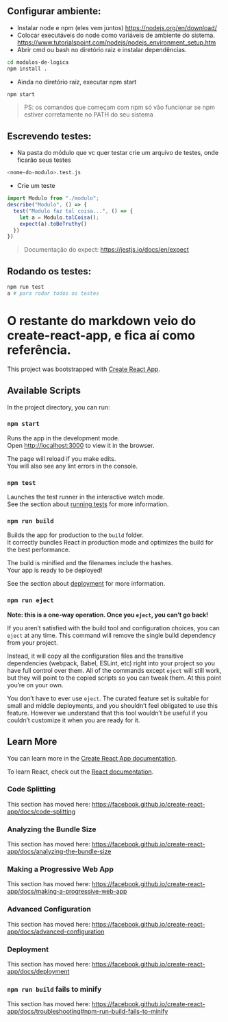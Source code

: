 ## Configurar ambiente:
- Instalar node e npm (eles vem juntos) https://nodejs.org/en/download/ 
- Colocar executáveis do node como variáveis de ambiente do sistema. https://www.tutorialspoint.com/nodejs/nodejs_environment_setup.htm
- Abrir cmd ou bash no diretório raiz e instalar dependências.
```bash
cd modulos-de-logica
npm install .
```
- Ainda no diretório raiz, executar npm start
```bash
npm start
```
> PS: os comandos que começam com npm só vão funcionar se npm estiver corretamente no PATH do seu sistema

## Escrevendo testes:
- Na pasta do módulo que vc quer testar crie um arquivo de testes, onde ficarão seus testes
```bash
<nome-do-modulo>.test.js
```
- Crie um teste
```js
import Modulo from "./modulo";
describe("Modulo", () => {
  test("Modulo faz tal coisa...", () => {
    let a = Modulo.talCoisa();
    expect(a).toBeTruthy()
  })
})
```
> Documentação do expect: https://jestjs.io/docs/en/expect
## Rodando os testes:
```bash
npm run test
a # para rodar todos os testes
```

# O restante do markdown veio do create-react-app, e fica aí como referência.

This project was bootstrapped with [Create React App](https://github.com/facebook/create-react-app).

## Available Scripts

In the project directory, you can run:

### `npm start`

Runs the app in the development mode.<br />
Open [http://localhost:3000](http://localhost:3000) to view it in the browser.

The page will reload if you make edits.<br />
You will also see any lint errors in the console.

### `npm test`

Launches the test runner in the interactive watch mode.<br />
See the section about [running tests](https://facebook.github.io/create-react-app/docs/running-tests) for more information.

### `npm run build`

Builds the app for production to the `build` folder.<br />
It correctly bundles React in production mode and optimizes the build for the best performance.

The build is minified and the filenames include the hashes.<br />
Your app is ready to be deployed!

See the section about [deployment](https://facebook.github.io/create-react-app/docs/deployment) for more information.

### `npm run eject`

**Note: this is a one-way operation. Once you `eject`, you can’t go back!**

If you aren’t satisfied with the build tool and configuration choices, you can `eject` at any time. This command will remove the single build dependency from your project.

Instead, it will copy all the configuration files and the transitive dependencies (webpack, Babel, ESLint, etc) right into your project so you have full control over them. All of the commands except `eject` will still work, but they will point to the copied scripts so you can tweak them. At this point you’re on your own.

You don’t have to ever use `eject`. The curated feature set is suitable for small and middle deployments, and you shouldn’t feel obligated to use this feature. However we understand that this tool wouldn’t be useful if you couldn’t customize it when you are ready for it.

## Learn More

You can learn more in the [Create React App documentation](https://facebook.github.io/create-react-app/docs/getting-started).

To learn React, check out the [React documentation](https://reactjs.org/).

### Code Splitting

This section has moved here: https://facebook.github.io/create-react-app/docs/code-splitting

### Analyzing the Bundle Size

This section has moved here: https://facebook.github.io/create-react-app/docs/analyzing-the-bundle-size

### Making a Progressive Web App

This section has moved here: https://facebook.github.io/create-react-app/docs/making-a-progressive-web-app

### Advanced Configuration

This section has moved here: https://facebook.github.io/create-react-app/docs/advanced-configuration

### Deployment

This section has moved here: https://facebook.github.io/create-react-app/docs/deployment

### `npm run build` fails to minify

This section has moved here: https://facebook.github.io/create-react-app/docs/troubleshooting#npm-run-build-fails-to-minify
